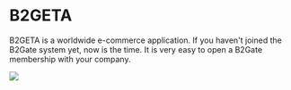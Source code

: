 # B2GETA
B2GETA is a worldwide e-commerce application. If you haven't joined the B2Gate system yet, now is the time. It is very easy to open a B2Gate membership with your company.


<a href = "https://s11.gifyu.com/images/SuIAi.jpg" target = "_blank"> <img src = "https://s11.gifyu.com/images/SuIAi.jpg" /> </a>
